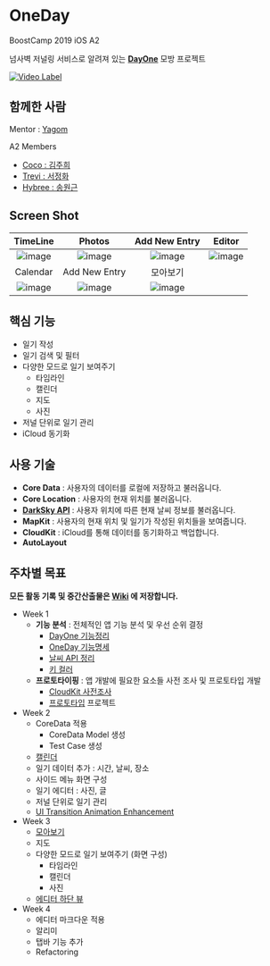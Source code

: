 # OneDay
BoostCamp 2019 iOS A2

넘사벽 저널링 서비스로 알려져 있는 **[DayOne](https://dayone.me/)** 모방 프로젝트

  
[![Video Label](http://img.youtube.com/vi/qcK940kT400/0.jpg)](https://youtu.be/qcK940kT400?t=0s)


## 함께한 사람
Mentor : [Yagom](https://github.com/yagom)

A2 Members
* [Coco : 김주희](https://github.com/caution-dev)
* [Trevi : 서정화](https://github.com/mohok)
* [Hybree : 송원근](https://github.com/yk1028)

## Screen Shot
|TimeLine|Photos|Add New Entry| Editor|
| :--: | :--: | :--: | :--: |
| ![image](https://github.com/caution-dev/team-a2/raw/master/resources/screenshot_1.png) | ![image](https://github.com/caution-dev/team-a2/raw/master/resources/screenshot_2.png) | ![image](https://github.com/caution-dev/team-a2/raw/master/resources/screenshot_3.png) | ![image](https://github.com/caution-dev/team-a2/raw/master/resources/screenshot_4.png)| 
|Calendar|Add New Entry| 모아보기 |  |
 | ![image](https://github.com/caution-dev/team-a2/raw/master/resources/screenshot_5.png) | ![image](https://github.com/caution-dev/team-a2/raw/master/resources/screenshot_6.png) | ![image](https://github.com/caution-dev/team-a2/raw/master/resources/screenshot_7.png) | |
## 핵심 기능
- 일기 작성
- 일기 검색 및 필터
- 다양한 모드로 일기 보여주기
  - 타임라인
  - 캘린더
  - 지도
  - 사진
- 저널 단위로 일기 관리
- iCloud 동기화

## 사용 기술
* **Core Data**   : 사용자의 데이터를 로컬에 저장하고 불러옵니다.
* **Core Location**   : 사용자의 현재 위치를 불러옵니다.
* **[DarkSky API](https://github.com/boostcamp3-iOS/team-a2/wiki/%EB%82%A0%EC%94%A8-API-%EC%A0%95%EB%A6%AC)**   : 사용자 위치에 따른 현재 날씨 정보를 불러옵니다.
* **MapKit**   : 사용자의 현재 위치 및 일기가 작성된 위치들을 보여줍니다.
* **CloudKit**   : iCloud를 통해 데이터를 동기화하고 백업합니다.
* **AutoLayout**

## 주차별 목표
**모든 활동 기록 및 중간산출물은 [Wiki](https://github.com/boostcamp3-iOS/team-a2/wiki) 에 저장합니다.**
- Week 1
  - **기능 분석** : 전체적인 앱 기능 분석 및 우선 순위 결정
    - [DayOne 기능정리](https://github.com/boostcamp3-iOS/team-a2/wiki/DayOne-%EA%B8%B0%EB%8A%A5%EC%A0%95%EB%A6%AC) 
    - [OneDay 기능명세](https://docs.google.com/spreadsheets/d/1ZsYx74p-QbSNbjjnoEGnU3S3vZ9cZ-T_bV6MNB_x7nY/edit#gid=1928828845)
    - [날씨 API 정리](https://github.com/boostcamp3-iOS/team-a2/wiki/날씨-API-정리)  
    - [키 컬러](https://github.com/boostcamp3-iOS/team-a2/wiki/키-컬러)
  - **프로토타이핑** : 앱 개발에 필요한 요소들 사전 조사 및 프로토타입 개발
    - [CloudKit 사전조사](https://github.com/boostcamp3-iOS/team-a2/wiki/iCloud-%EC%82%AC%EC%9A%A9%EB%B0%A9%EB%B2%95)
    - [프로토타입](https://github.com/boostcamp3-iOS/team-a2/tree/develop/OneDay) 프로젝트
- Week 2
  - CoreData 적용
    - CoreData Model 생성
    - Test Case 생성
  - [캘린더](https://www.notion.so/cbaa44b5997548369c48a95c1f545ef2)
  - 일기 데이터 추가 : 시간, 날씨, 장소
  - 사이드 메뉴 화면 구성
  - 일기 에디터 : 사진, 글
  - 저널 단위로 일기 관리
  - [UI Transition Animation Enhancement](https://www.notion.so/add39db43b8045828cb6b812ed1573b3)
- Week 3
  - [모아보기](https://www.notion.so/29c24998bbf046f886bd7c3eed1ac765) 
  - 지도
  - 다양한 모드로 일기 보여주기 (화면 구성)
    - 타임라인
    - 캘린더
    - 사진
  - [에디터 하단 뷰](https://github.com/boostcamp3-iOS/team-a2/wiki/%EC%97%90%EB%94%94%ED%84%B0-%ED%95%98%EB%8B%A8-%EB%B7%B0-%EA%B5%AC%ED%98%84%EC%8B%9C-%EA%B3%A0%EB%A0%A4%EC%82%AC%ED%95%AD) 
- Week 4
  - 에디터 마크다운 적용
  - 알리미
  - 탭바 기능 추가
  - Refactoring
